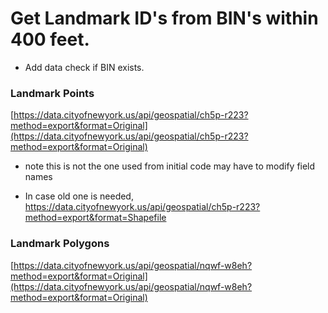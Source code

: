 # Get Landmark ID's from BIN's within 400 feet. 

* Add data check if BIN exists.

### Landmark Points
[https://data.cityofnewyork.us/api/geospatial/ch5p-r223?method=export&format=Original](https://data.cityofnewyork.us/api/geospatial/ch5p-r223?method=export&format=Original)
- note this is not the one used from initial code may have to modify field names

* In case old one is needed, https://data.cityofnewyork.us/api/geospatial/ch5p-r223?method=export&format=Shapefile

### Landmark Polygons
[https://data.cityofnewyork.us/api/geospatial/nqwf-w8eh?method=export&format=Original](https://data.cityofnewyork.us/api/geospatial/nqwf-w8eh?method=export&format=Original)
